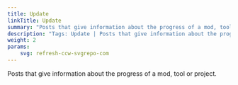 ```yaml
---
title: Update
linkTitle: Update
summary: "Posts that give information about the progress of a mod, tool or project."
description: "Tags: Update | Posts that give information about the progress of a mod, tool or project."
weight: 2
params:
    svg: refresh-ccw-svgrepo-com
---
```


Posts that give information about the progress of a mod, tool or project.